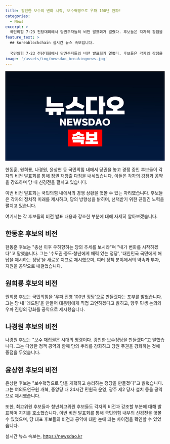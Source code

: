 ```yaml
---
title: 강인한 보수의 변화 시작, 보수혁명으로 우파 100년 완파!
categories:
  - News
excerpt: >
  국민의힘 7·23 전당대회에서 당권주자들의 비전 발표회가 열렸다. 후보들은 각자의 강점을 부각하면서 정권 재창출을 호소했지만, 비전 발표회장에서는 신경전이 이어졌다. 한동훈 후보는 변화를 강조하며 정책 및 정당 개혁을 약속했고, 원희룡 후보는 우파 진영 정당으로 만들겠다며 신뢰와 생산적인 당정관계를 강조했다. 나경원 후보는 보수 재집권의 필요성을 강조하며 외국인 가사도우미, 간병인 제도를 확대하고 외국인과 내국인의 최저임금 차등 적용을 주장했다. 윤상현 후보는 보수혁명을 외쳤고, 최고위원 후보들은 당의 당내 간 예를 들며 당의 화합을 강조했다.
feature_text: >
  ## koreablockchain 실시간 뉴스 속보입니다.

  국민의힘 7·23 전당대회에서 당권주자들의 비전 발표회가 열렸다. 후보들은 각자의 강점을 부각하면서 정권 재창출을 호소했지만, 비전 발표회장에서는 신경전이 이어졌다. 한동훈 후보는 변화를 강조하며 정책 및 정당 개혁을 약속했고, 원희룡 후보는 우파 진영 정당으로 만들겠다며 신뢰와 생산적인 당정관계를 강조했다. 나경원 후보는 보수 재집권의 필요성을 강조하며 외국인 가사도우미, 간병인 제도를 확대하고 외국인과 내국인의 최저임금 차등 적용을 주장했다. 윤상현 후보는 보수혁명을 외쳤고, 최고위원 후보들은 당의 당내 간 예를 들며 당의 화합을 강조했다.
image: '/assets/img/newsdao_breakingnews.jpg'
---
```


<p><img src="/assets/img/newsdao_breakingnews.jpg" alt="koreablockchain 속보" /></p>

<p>한동훈, 원희룡, 나경원, 윤상현 등 국민의힘 내에서 당권을 놓고 경쟁 중인 후보들이 각자의 비전 발표회를 통해 정권 재창출 다짐을 내세웠습니다. 이들은 각자의 강점과 공약을 강조하며 당 내 신경전을 펼치고 있습니다. </p>

<p>이번 비전 발표회는 국민의힘 내에서의 경쟁 상황을 엿볼 수 있는 자리였습니다. 후보들은 각자의 정치적 미래를 제시하고, 당의 방향성을 밝히며, 선택받기 위한 끈질긴 노력을 펼치고 있습니다.</p>

<p>여기서는 각 후보들의 비전 발표 내용과 강조한 부분에 대해 자세히 알아보겠습니다. </p>

<h2>한동훈 후보의 비전</h2>

<p>한동훈 후보는 "총선 이후 우하향하는 당의 추세를 보시라"며 "내가 변화를 시작하겠다"고 말했습니다. 그는 '수도권·중도·청년에게 매력 있는 정당', '대한민국 국민에게 해답을 제시하는 정당'을 새로운 지표로 제시했으며, 여러 정책 분야에서의 약속과 투자, 지원을 공약으로 내걸었습니다. </p>

<h2>원희룡 후보의 비전</h2>

<p>원희룡 후보는 국민의힘을 '우파 진영 100년 정당'으로 만들겠다는 포부를 밝혔습니다. 그는 당 내 '레드팀'을 만들어 대통령에게 직접 고언하겠다고 밝히고, 향후 민생 논의와 우파 진영의 강화를 공약으로 제시했습니다.</p>

<h2>나경원 후보의 비전</h2>

<p>나경원 후보는 "보수 재집권은 시대의 명령이다. 강인한 보수정당을 만들겠다"고 말했습니다. 그는 다양한 정책 공약과 함께 당의 뿌리를 강화하고 당원 주권을 강화하는 것에 중점을 두었습니다.</p>

<h2>윤상현 후보의 비전</h2>

<p>윤상현 후보는 "보수혁명으로 당을 개혁하고 승리하는 정당을 만들겠다"고 밝혔습니다. 그는 여의도연구원 개혁, 중앙당 내 24시간 민원국 운영, 광주 제2 당사 설치 등을 공약으로 제시했습니다.</p>

<p>또한, 최고위원 후보들과 청년최고위원 후보들도 각자의 비전과 강조할 부분에 대해 발표하며 지지를 호소했습니다. 이번 비전 발표회를 통해 국민의힘 내부의 신경전을 엿볼 수 있었으며, 당 대표 후보들의 비전과 공약에 대한 눈에 띄는 차이점을 확인할 수 있었습니다.</p>
실시간 뉴스 속보는, <a href="https://newsdao.kr" rel="dofollow">https://newsdao.kr</a>


